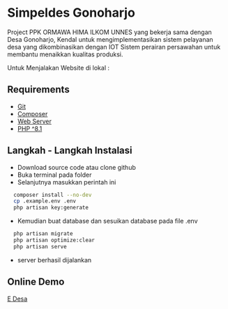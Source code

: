 
# Simpeldes Gonoharjo

Project PPK ORMAWA HIMA ILKOM UNNES yang bekerja sama dengan Desa Gonoharjo, Kendal untuk mengimplementasikan sistem pelayanan desa yang dikombinasikan dengan IOT Sistem perairan persawahan untuk membantu menaikkan kualitas produksi.


Untuk Menjalakan Website di lokal :
## Requirements
 - [Git](https://git-scm.com/)
 - [Composer](https://getcomposer.org/)
 - [Web Server](https://www.apachefriends.org/)
 - [PHP ^8.1](https://www.php.net/)

## Langkah - Langkah Instalasi
- Download source code atau clone github
- Buka terminal pada folder
- Selanjutnya masukkan perintah ini
```bash
  composer install --no-dev
  cp .example.env .env
  php artisan key:generate
```
- Kemudian buat database dan sesuikan database pada file .env
```bash
  php artisan migrate
  php artisan optimize:clear
  php artisan serve
```
- server berhasil dijalankan
## Online Demo

[E Desa](https://e-desa.up.railway.app/)

